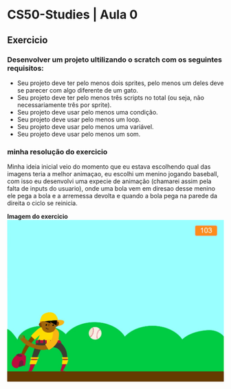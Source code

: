 # CS50-Studies | Aula 0

## Exercicio

### Desenvolver um projeto ultilizando o scratch com os seguintes requisitos: 

* Seu projeto deve ter pelo menos dois sprites, pelo menos um deles deve se parecer com algo diferente de um gato.
* Seu projeto deve ter pelo menos três scripts no total (ou seja, não necessariamente três por sprite).
* Seu projeto deve usar pelo menos uma condição.
* Seu projeto deve usar pelo menos um loop.
* Seu projeto deve usar pelo menos uma variável.
* Seu projeto deve usar pelo menos um som.

### minha resolução do exercicio
Minha ideia inicial veio do momento que eu estava escolhendo qual das imagens teria a melhor animaçao, eu escolhi um menino jogando baseball, com isso eu
desenvolvi uma expecie de animação (chamarei assim pela falta de inputs do usuario), onde uma bola vem em diresao desse menino ele pega a bola e a arremessa devolta e quando a bola pega na parede da direita o ciclo se reinicia.

**Imagem do exercicio**
![Imagem do exercicio](https://github.com/arthurfp16/CS50-Studies/blob/a655002ee7799df4d8af538928f6348deb29a12a/imagemExercicio.jpg)
